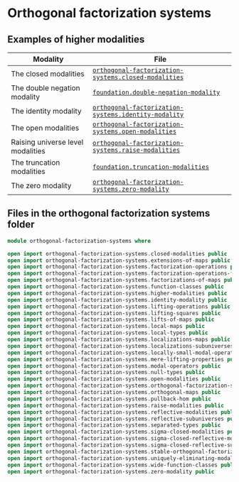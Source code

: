 # Orthogonal factorization systems

## Examples of higher modalities

| Modality                          | File                                                                                                          |
| --------------------------------- | ------------------------------------------------------------------------------------------------------------- |
| The closed modalities             | [`orthogonal-factorization-systems.closed-modalities`](orthogonal-factorization-systems.closed-modalities.md) |
| The double negation modality      | [`foundation.double-negation-modality`](foundation.double-negation-modality.md)                               |
| The identity modality             | [`orthogonal-factorization-systems.identity-modality`](orthogonal-factorization-systems.identity-modality.md) |
| The open modalities               | [`orthogonal-factorization-systems.open-modalities`](orthogonal-factorization-systems.open-modalities.md)     |
| Raising universe level modalities | [`orthogonal-factorization-systems.raise-modalities`](orthogonal-factorization-systems.raise-modalities.md)   |
| The truncation modalities         | [`foundation.truncation-modalities`](foundation.truncation-modalities.md)                                     |
| The zero modality                 | [`orthogonal-factorization-systems.zero-modality`](orthogonal-factorization-systems.zero-modality.md)         |

## Files in the orthogonal factorization systems folder

```agda
module orthogonal-factorization-systems where

open import orthogonal-factorization-systems.closed-modalities public
open import orthogonal-factorization-systems.extensions-of-maps public
open import orthogonal-factorization-systems.factorization-operations public
open import orthogonal-factorization-systems.factorization-operations-function-classes public
open import orthogonal-factorization-systems.factorizations-of-maps public
open import orthogonal-factorization-systems.function-classes public
open import orthogonal-factorization-systems.higher-modalities public
open import orthogonal-factorization-systems.identity-modality public
open import orthogonal-factorization-systems.lifting-operations public
open import orthogonal-factorization-systems.lifting-squares public
open import orthogonal-factorization-systems.lifts-of-maps public
open import orthogonal-factorization-systems.local-maps public
open import orthogonal-factorization-systems.local-types public
open import orthogonal-factorization-systems.localizations-maps public
open import orthogonal-factorization-systems.localizations-subuniverses public
open import orthogonal-factorization-systems.locally-small-modal-operators public
open import orthogonal-factorization-systems.mere-lifting-properties public
open import orthogonal-factorization-systems.modal-operators public
open import orthogonal-factorization-systems.null-types public
open import orthogonal-factorization-systems.open-modalities public
open import orthogonal-factorization-systems.orthogonal-factorization-systems public
open import orthogonal-factorization-systems.orthogonal-maps public
open import orthogonal-factorization-systems.pullback-hom public
open import orthogonal-factorization-systems.raise-modalities public
open import orthogonal-factorization-systems.reflective-modalities public
open import orthogonal-factorization-systems.reflective-subuniverses public
open import orthogonal-factorization-systems.separated-types public
open import orthogonal-factorization-systems.sigma-closed-modalities public
open import orthogonal-factorization-systems.sigma-closed-reflective-modalities public
open import orthogonal-factorization-systems.sigma-closed-reflective-subuniverses public
open import orthogonal-factorization-systems.stable-orthogonal-factorization-systems public
open import orthogonal-factorization-systems.uniquely-eliminating-modalities public
open import orthogonal-factorization-systems.wide-function-classes public
open import orthogonal-factorization-systems.zero-modality public
```
